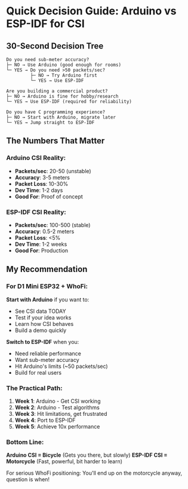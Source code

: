 # Quick Decision Guide: Arduino vs ESP-IDF for CSI

## 30-Second Decision Tree

```
Do you need sub-meter accuracy?
├─ NO → Use Arduino (good enough for rooms)
└─ YES → Do you need >50 packets/sec?
         ├─ NO → Try Arduino first
         └─ YES → Use ESP-IDF

Are you building a commercial product?
├─ NO → Arduino is fine for hobby/research
└─ YES → Use ESP-IDF (required for reliability)

Do you have C programming experience?
├─ NO → Start with Arduino, migrate later
└─ YES → Jump straight to ESP-IDF
```

## The Numbers That Matter

### Arduino CSI Reality:
- **Packets/sec**: 20-50 (unstable)
- **Accuracy**: 3-5 meters
- **Packet Loss**: 10-30%
- **Dev Time**: 1-2 days
- **Good For**: Proof of concept

### ESP-IDF CSI Reality:
- **Packets/sec**: 100-500 (stable)
- **Accuracy**: 0.5-2 meters
- **Packet Loss**: <5%
- **Dev Time**: 1-2 weeks
- **Good For**: Production

## My Recommendation

### For D1 Mini ESP32 + WhoFi:

**Start with Arduino** if you want to:
- See CSI data TODAY
- Test if your idea works
- Learn how CSI behaves
- Build a demo quickly

**Switch to ESP-IDF** when you:
- Need reliable performance
- Want sub-meter accuracy
- Hit Arduino's limits (~50 packets/sec)
- Build for real users

### The Practical Path:

1. **Week 1**: Arduino - Get CSI working
2. **Week 2**: Arduino - Test algorithms  
3. **Week 3**: Hit limitations, get frustrated
4. **Week 4**: Port to ESP-IDF
5. **Week 5**: Achieve 10x performance

### Bottom Line:

**Arduino CSI = Bicycle** (Gets you there, but slowly)
**ESP-IDF CSI = Motorcycle** (Fast, powerful, bit harder to learn)

For serious WhoFi positioning: You'll end up on the motorcycle anyway, question is when!